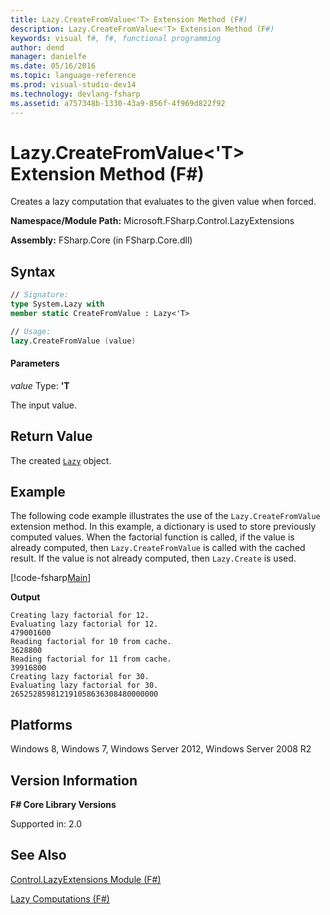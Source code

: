 ```yaml
---
title: Lazy.CreateFromValue<'T> Extension Method (F#)
description: Lazy.CreateFromValue<'T> Extension Method (F#)
keywords: visual f#, f#, functional programming
author: dend
manager: danielfe
ms.date: 05/16/2016
ms.topic: language-reference
ms.prod: visual-studio-dev14
ms.technology: devlang-fsharp
ms.assetid: a757348b-1330-43a9-856f-4f969d822f92 
---
```


# Lazy.CreateFromValue<'T> Extension Method (F#)

Creates a lazy computation that evaluates to the given value when forced.

**Namespace/Module Path:** Microsoft.FSharp.Control.LazyExtensions

**Assembly:** FSharp.Core (in FSharp.Core.dll)


## Syntax

```fsharp
// Signature:
type System.Lazy with
member static CreateFromValue : Lazy<'T>

// Usage:
lazy.CreateFromValue (value)
```

#### Parameters
*value*
Type: **'T**


The input value.

## Return Value

The created [`Lazy`](https://msdn.microsoft.com/library/b29d0af5-6efb-4a55-a278-2662a4ecc489) object.

## Example

The following code example illustrates the use of the `Lazy.CreateFromValue` extension method. In this example, a dictionary is used to store previously computed values. When the factorial function is called, if the value is already computed, then `Lazy.CreateFromValue` is called with the cached result. If the value is not already computed, then `Lazy.Create` is used.

[!code-fsharp[Main](~samples/snippets/fsharp/corelib2/snippet12.fs)]

**Output**

```
Creating lazy factorial for 12.
Evaluating lazy factorial for 12.
479001600
Reading factorial for 10 from cache.
3628800
Reading factorial for 11 from cache.
39916800
Creating lazy factorial for 30.
Evaluating lazy factorial for 30.
265252859812191058636308480000000
```

## Platforms
Windows 8, Windows 7, Windows Server 2012, Windows Server 2008 R2

## Version Information
**F# Core Library Versions**

Supported in: 2.0

## See Also
[Control.LazyExtensions Module &#40;F&#35;&#41;](Control.LazyExtensions-Module-%5BFSharp%5D.md)

[Lazy Computations &#40;F&#35;&#41;](Lazy-Computations-%5BFSharp%5D.md)